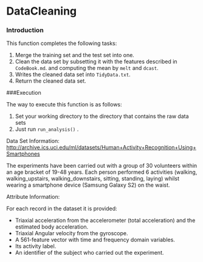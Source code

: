 DataCleaning
============
### Introduction

This function completes the following tasks:

1. Merge the training set and the test set into one.
2. Clean the data set by subsetting it with the features described in `CodeBook.md`.
   and computing the mean by `melt` and `dcast`.
3. Writes the cleaned data set into `TidyData.txt`.
4. Return the cleaned data set.

###Execution

The way to execute this function is as follows:

1. Set your working directory to the directory that contains the raw data sets
2. Just run `run_analysis()` .


Data Set Information:
http://archive.ics.uci.edu/ml/datasets/Human+Activity+Recognition+Using+Smartphones

The experiments have been carried out with a group of 30 volunteers within an age bracket of 19-48 years. Each person performed 6 activities (walking, walking_upstairs, walking_downstairs, sitting, standing, laying) whilst wearing a smartphone device (Samsung Galaxy S2) on the waist. 

Attribute Information:

For each record in the dataset it is provided: 
- Triaxial acceleration from the accelerometer (total acceleration) and the estimated body acceleration. 
- Triaxial Angular velocity from the gyroscope. 
- A 561-feature vector with time and frequency domain variables. 
- Its activity label. 
- An identifier of the subject who carried out the experiment.